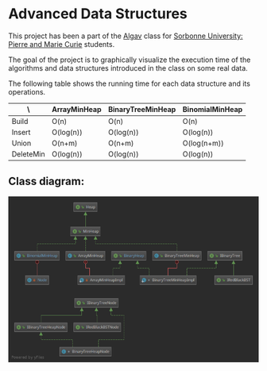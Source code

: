 # Advanced Data Structures 

This project has been a part of the [Algav](https://www-master.ufr-info-p6.jussieu.fr/2018/ALGAV) class for [Sorbonne University: Pierre and Marie Curie](https://www.sorbonne-universite.fr/) students. 

The goal of the project is to graphically visualize the execution time of the algorithms and data structures introduced in the class on some real data.

The following table shows the running time for each data structure and its operations. 

 \ | ArrayMinHeap |BinaryTreeMinHeap|BinomialMinHeap
--------|-------------|-----------------|---------------
Build   | O(n) | O(n) |  O(n) 
Insert  | O(log(n))| O(log(n)) | O(log(n))
Union | O(n+m) | O(n+m) | O(log(n+m))
DeleteMin  | O(log(n))| O(log(n)) | O(log(n))

## Class diagram: 

![alt text](https://raw.githubusercontent.com/nadirbelarouci/AlgavProject/master/diagram.png)
